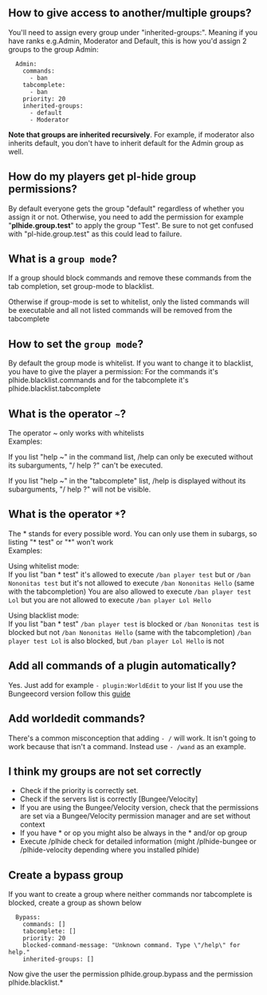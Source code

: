 ## **How to give access to another/multiple groups?**


You'll need to assign every group under "inherited-groups:". Meaning if you have ranks e.g.Admin, Moderator and Default, this is how you'd assign 2 groups to the group Admin:
```  
  Admin:
    commands:
      - ban
    tabcomplete:
      - ban
    priority: 20
    inherited-groups:
      - default
      - Moderator
```
**Note that groups are inherited recursively**. For example, if moderator also inherits default, you don't have to inherit default for the Admin group as well. 



## **How do my players get pl-hide group permissions?**


By default everyone gets the group "default" regardless of whether you assign it or not. Otherwise, you need to add the permission for example "**plhide.group.test**" to apply the group "Test". Be sure to not get confused with "pl-hide.group.test" as this could lead to failure.


## **What is a ```group mode```?**

If a group should block commands and remove these commands from the tab completion, set group-mode to blacklist.

Otherwise if group-mode is set to whitelist, only the listed commands will be executable and all not listed commands will be removed from the tabcomplete


## **How to set the ```group mode```?**

By default the group mode is whitelist. If you want to change it to blacklist, you have to give the player a permission:
  For the commands it's plhide.blacklist.commands and for the tabcomplete it's plhide.blacklist.tabcomplete
 

## **What is the operator ```~```?**

The operator ~ only works with whitelists
<br>Examples:

If you list "help ~" in the command list, /help can only be executed without its subarguments, "/ help ?" can't be executed.

If you list "help ~" in the "tabcomplete" list, /help is displayed without its subarguments, "/ help ?" will not be visible.

## **What is the operator ```*```?**

The * stands for every possible word. You can only use them in subargs, so listing "* test" or "*" won't work
<br>Examples:

Using whitelist mode:
<br>If you list "ban * test" it's allowed to execute `/ban player test` but or `/ban Nononitas test` but it's not allowed to execute `/ban Nononitas Hello` (same with the tabcompletion)
You are also allowed to execute `/ban player test Lol` but you are not allowed to execute `/ban player Lol Hello`

Using blacklist mode:
<br>If you list "ban * test" `/ban player test` is blocked or `/ban Nononitas test` is blocked but not `/ban Nononitas Hello`  (same with the tabcompletion)
`/ban player test Lol` is also blocked, but `/ban player Lol Hello` is not

## **Add all commands of a plugin automatically?**

Yes. Just add for example ```- plugin:WorldEdit``` to your list
If you use the Bungeecord version follow this [guide](https://github.com/Nononitas/Plugin-Hide-Pro/wiki/Setup-the-autlisting-command-function-per-plugin-for-Spigot-plugin-commands-in-Bungeecord)


## **Add worldedit commands?**

There's a common misconception that adding ```- /``` will work. It isn't going to work because that isn't a command. Instead use ```- /wand``` as an example.


## **I think my groups are not set correctly**

- Check if the priority is correctly set.
- Check if the servers list is correctly [Bungee/Velocity]
- If you are using the Bungee/Velocity version, check that the permissions are set via a Bungee/Velocity permission manager and are set without context
- If you have * or op you might also be always in the * and/or op group
- Execute /plhide check <playerName> for detailed information (might /plhide-bungee or /plhide-velocity depending where you installed plhide)

## **Create a bypass group**

If you want to create a group where neither commands nor tabcomplete is blocked, create a group as shown below
```  
  Bypass:
    commands: []
    tabcomplete: []
    priority: 20 
    blocked-command-message: "Unknown command. Type \"/help\" for help."
    inherited-groups: []
```
Now give the user the permission plhide.group.bypass and the permission plhide.blacklist.*